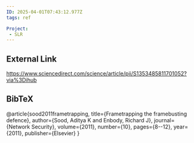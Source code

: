 ```yaml
---
ID: 2025-04-01T07:43:12.977Z
tags: ref

Project:
 - SLR
---
```

## External Link

https://www.sciencedirect.com/science/article/pii/S1353485811701052?via%3Dihub

## BibTeX

@article{sood2011frametrapping,   title={Frametrapping the framebusting defence},   author={Sood, Aditya K and Enbody, Richard J},   journal={Network Security},   volume={2011},   number={10},   pages={8--12},   year={2011},   publisher={Elsevier} }
